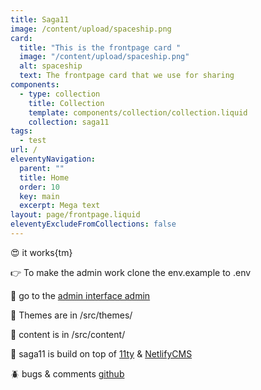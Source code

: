 ```yaml
---
title: Saga11
image: /content/upload/spaceship.png
card:
  title: "This is the frontpage card "
  image: "/content/upload/spaceship.png"
  alt: spaceship
  text: The frontpage card that we use for sharing
components:
  - type: collection
    title: Collection
    template: components/collection/collection.liquid
    collection: saga11
tags:
  - test
url: /
eleventyNavigation:
  parent: ""
  title: Home
  order: 10
  key: main
  excerpt: Mega text
layout: page/frontpage.liquid
eleventyExcludeFromCollections: false
---
```


😍 it works{tm}

👉 To make the admin work clone the env.example to .env

🤖 go to the [admin interface admin](/admin)

💅 Themes are in /src/themes/

📜 content is in /src/content/

🎈 saga11 is build on top of [11ty](https://11ty.dev) & [NetlifyCMS](https://netlifycms.com)

🪲 bugs & comments [github](https://github.com/mortendk/saga11)
